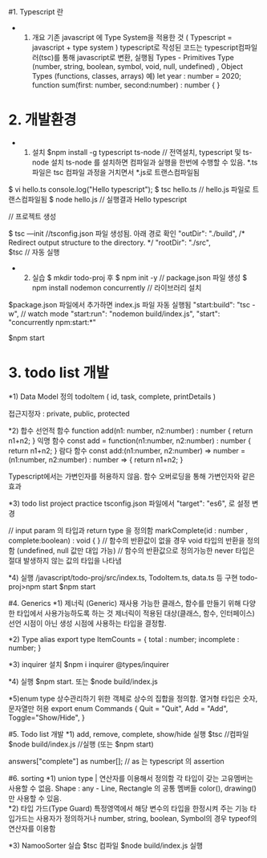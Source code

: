 
#1. Typescript 란 
* 1) 개요
기존 javascript 에 Type System을 적용한 것 ( Typescript = javascript + type system )
typescript로 작성된 코드는 typescript컴파일러(tsc)를 통해 javascript로 변환, 실행됨 
Types - Primitives Type (number, string, boolean, symbol, void, null, undefined) , Object Types (functions, classes, arrays) 
예) let year : number = 2020; 
   function sum(first: number, second:number) : number {  }  

# 2. 개발환경 
* 1) 설치 
 $npm install -g typescript ts-node   // 전역설치, typescript 및 ts-node 설치 
 ts-node 를 설치하면 컴파일과 실행을 한번에 수행할 수 있음. *.ts파일은 tsc 컴파일 과정을 거치면서 *.js로 트랜스컴파일됨 
 
$ vi hello.ts
  console.log("Hello typescript");
$ tsc hello.ts      // hello.js 파일로 트랜스컴파일됨 
$ node hello.js     // 실행결과 
  Hello typescript 

// 프로젝트 생성

$ tsc —init       //tsconfig.json 파일 생성됨. 아래 경로 확인 
      "outDir": "./build",                              /* Redirect output structure to the directory. */
     "rootDir": "./src",   
$tsc   // 자동 실행 

* 2) 실습 
$ mkdir todo-proj 후 
$ npm init -y    // package.json 파일 생성
$ npm install nodemon concurrently      // 라이브러리 설치 

$package.json 파일에서 추가하면 index.js 파일 자동 실행됨 
  "start:build": "tsc -w",      // watch mode 
    "start:run": "nodemon build/index.js",
    "start": "concurrently npm:start:*"

$npm start 

# 3. todo list 개발 
*1) Data Model 정의
   todoItem ( id, task, complete, printDetails ) 
   
   접근지정자  : private, public, protected 
   
*2) 합수
선언적 함수 
  function add(n1: number, n2:number) : number {
      return n1+n2;
  }
익명 함수
  const add = function(n1:number, n2:number) : number {
    return n1+n2;
  }
람다 함수 
  const add:(n1:number, n2:number) => number = (n1:number, n2:number) : number => {
     return n1+n2;
  }
  
 Typescript에서는 가변인자를 허용하지 않음. 함수 오버로딩을 통해 가변인자와 같은 효과 
 
 *3) todo list project practice 
  tsconfig.json 파일에서     "target": "es6",    로 설정 변경 
   
   // input param 의 타입과 return type 을 정의함 
   markComplete(id : number , complete:boolean) : void  { } 
   // 함수의 반환값이 없을 경우 void 타입의 반환을 정의함 (undefined, null 값만 대입 가능)
   // 함수의 반환값으로 정의가능한 never 타입은 절대 발생하지 않는 값의 타입을 나타냄 

*4) 실행
/javascript/todo-proj/src/index.ts, TodoItem.ts, data.ts 등 구현 
todo-proj>npm start 
$npm start 

#4. Generics 
*1) 제너릭 (Generic) 
   재사용 가능한 클래스, 함수를 만들기 위해 다양한 타입에서 사용가능하도록 하는 것 
   제너릭이 적용된 대상(클래스, 함수, 인터페이스) 선언 시점이 아닌 생성 시점에 사용하는 타입을 결정함. 
   
*2) Type alias 
   export type ItemCounts = {
    total : number;
    incomplete : number;
   }
   
*3) inquirer 설치 
  $npm i inquirer @types/inquirer 
  
*4) 실행
  $npm start. 또는  $node build/index.js 
  
*5)enum type 
   상수관리하기 위한 객체로 상수의 집합을 정의함. 열거형 타입은 숫자, 문자열만 허용 
   export enum Commands {
       Quit = "Quit",
       Add = "Add",
       Toggle="Show/Hide",
   }

#5. Todo list 개발
*1) add, remove, complete, show/hide 실행
    $tsc       //컴파일
    $node build/index.js      //실행 (또는 $npm start) 
    
    
answers["complete"] as number[];   // as 는 typescript 의 assertion   
   
#6. sorting 
*1) union type 
   | 연산자를 이용해서 정의함 
   각 타입이 갖는 고유멤버는 사용할 수 없음. 
   Shape : any - Line, Rectangle 의 공통 멤버들 color(), drawing() 만 사용할 수 있음.  
*2) 타입 가드(Type Guard)
  특정영역에서 해당 변수의 타입을 한정시켜 주는 기능 
  타입가드는  사용자가 정의하거나 
           number, string, boolean, Symbol의 경우 typeof의 연산자를 이용함
  
 *3) NamooSorter 실습
    $tsc    컴파일
    $node build/index.js   실행 
    
     
  
